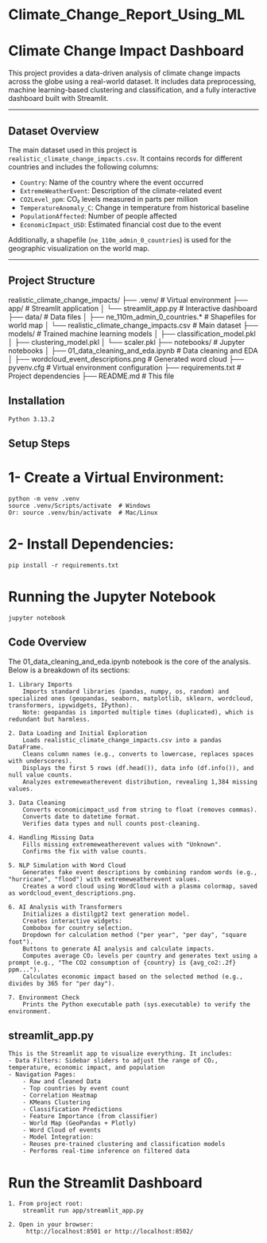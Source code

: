 # Climate_Change_Report_Using_ML

# Climate Change Impact Dashboard

This project provides a data-driven analysis of climate change impacts across the globe using a real-world dataset. It includes data preprocessing, machine learning-based clustering and classification, and a fully interactive dashboard built with Streamlit.

---

## Dataset Overview

The main dataset used in this project is `realistic_climate_change_impacts.csv`. It contains records for different countries and includes the following columns:

- `Country`: Name of the country where the event occurred
- `ExtremeWeatherEvent`: Description of the climate-related event
- `CO2Level_ppm`: CO₂ levels measured in parts per million
- `TemperatureAnomaly_C`: Change in temperature from historical baseline
- `PopulationAffected`: Number of people affected
- `EconomicImpact_USD`: Estimated financial cost due to the event

Additionally, a shapefile (`ne_110m_admin_0_countries`) is used for the geographic visualization on the world map.

---

## Project Structure
realistic_climate_change_impacts/
├── .venv/                  # Virtual environment
├── app/                    # Streamlit application
│   └── streamlit_app.py    # Interactive dashboard
├── data/                   # Data files
│   ├── ne_110m_admin_0_countries.*  # Shapefiles for world map
│   └── realistic_climate_change_impacts.csv  # Main dataset
├── models/                 # Trained machine learning models
│   ├── classification_model.pkl
│   ├── clustering_model.pkl
│   └── scaler.pkl
├── notebooks/              # Jupyter notebooks
│   ├── 01_data_cleaning_and_eda.ipynb  # Data cleaning and EDA
│   ├── wordcloud_event_descriptions.png  # Generated word cloud
├── pyvenv.cfg              # Virtual environment configuration
├── requirements.txt        # Project dependencies
├── README.md               # This file


## Installation
    Python 3.13.2

## Setup Steps
# 1- Create a Virtual Environment:
    python -m venv .venv
    source .venv/Scripts/activate  # Windows
    Or: source .venv/bin/activate  # Mac/Linux

# 2- Install Dependencies:
    pip install -r requirements.txt

# Running the Jupyter Notebook
    jupyter notebook

## Code Overview
The 01_data_cleaning_and_eda.ipynb notebook is the core of the analysis. Below is a breakdown of its sections:

    1. Library Imports
        Imports standard libraries (pandas, numpy, os, random) and specialized ones (geopandas, seaborn, matplotlib, sklearn, wordcloud, transformers, ipywidgets, IPython).
        Note: geopandas is imported multiple times (duplicated), which is redundant but harmless.

    2. Data Loading and Initial Exploration
        Loads realistic_climate_change_impacts.csv into a pandas DataFrame.
        Cleans column names (e.g., converts to lowercase, replaces spaces with underscores).
        Displays the first 5 rows (df.head()), data info (df.info()), and null value counts.
        Analyzes extremeweatherevent distribution, revealing 1,384 missing values.

    3. Data Cleaning
        Converts economicimpact_usd from string to float (removes commas).
        Converts date to datetime format.
        Verifies data types and null counts post-cleaning.

    4. Handling Missing Data
        Fills missing extremeweatherevent values with "Unknown".
        Confirms the fix with value counts.

    5. NLP Simulation with Word Cloud
        Generates fake event descriptions by combining random words (e.g., "hurricane", "flood") with extremeweatherevent values.
        Creates a word cloud using WordCloud with a plasma colormap, saved as wordcloud_event_descriptions.png.

    6. AI Analysis with Transformers
        Initializes a distilgpt2 text generation model.
        Creates interactive widgets:
        Combobox for country selection.
        Dropdown for calculation method ("per year", "per day", "square foot").
        Buttons to generate AI analysis and calculate impacts.
        Computes average CO₂ levels per country and generates text using a prompt (e.g., "The CO2 consumption of {country} is {avg_co2:.2f} ppm...").
        Calculates economic impact based on the selected method (e.g., divides by 365 for "per day").

    7. Environment Check
        Prints the Python executable path (sys.executable) to verify the environment.

## streamlit_app.py
    This is the Streamlit app to visualize everything. It includes:
    - Data Filters: Sidebar sliders to adjust the range of CO₂, temperature, economic impact, and population
    - Navigation Pages:
        - Raw and Cleaned Data
        - Top countries by event count
        - Correlation Heatmap
        - KMeans Clustering
        - Classification Predictions
        - Feature Importance (from classifier)
        - World Map (GeoPandas + Plotly)
        - Word Cloud of events
        - Model Integration:
        - Reuses pre-trained clustering and classification models
        - Performs real-time inference on filtered data

# Run the Streamlit Dashboard
    1. From project root:
        streamlit run app/streamlit_app.py

    2. Open in your browser:
         http://localhost:8501 or http://localhost:8502/
